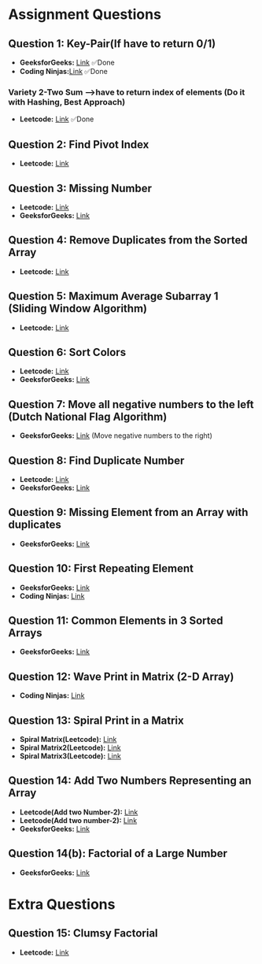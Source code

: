 # Assignment Questions

## Question 1: Key-Pair(If have to return 0/1)
- **GeeksforGeeks:** [Link](https://practice.geeksforgeeks.org/problems/key-pair5616/1) ✅Done
- **Coding Ninjas:**[Link](https://www.codingninjas.com/studio/problems/reading_6845742?leftPanelTab=1) ✅Done
###  Variety 2-Two Sum -->have to return index of elements (Do it with Hashing, Best Approach)
- **Leetcode:** [Link](https://leetcode.com/problems/two-sum/description/) ✅Done

## Question 2: Find Pivot Index
- **Leetcode:** [Link](https://leetcode.com/problems/find-pivot-index/description/)

## Question 3: Missing Number
- **Leetcode:** [Link](https://leetcode.com/problems/missing-number/description/)
- **GeeksforGeeks:** [Link](https://practice.geeksforgeeks.org/problems/missing-number-in-array1416/1)

## Question 4: Remove Duplicates from the Sorted Array
- **Leetcode:** [Link](https://leetcode.com/problems/remove-duplicates-from-sorted-array/description/)

## Question 5: Maximum Average Subarray 1 (Sliding Window Algorithm)
- **Leetcode:** [Link](https://leetcode.com/problems/maximum-average-subarray-i/description/c)

## Question 6: Sort Colors
- **Leetcode:** [Link](https://leetcode.com/problems/sort-colors/)
- **GeeksforGeeks:** [Link](https://practice.geeksforgeeks.org/problems/sort-an-array-of-0s-1s-and-2s4231/1)

## Question 7: Move all negative numbers to the left (Dutch National Flag Algorithm)
- **GeeksforGeeks:** [Link](https://practice.geeksforgeeks.org/problems/move-all-negative-elements-to-end1813/1) (Move negative numbers to the right)

## Question 8: Find Duplicate Number
- **Leetcode:** [Link](https://leetcode.com/problems/find-the-duplicate-number/description/)
- **GeeksforGeeks:** [Link](https://practice.geeksforgeeks.org/problems/find-duplicates-in-an-array/1)

## Question 9: Missing Element from an Array with duplicates
- **GeeksforGeeks:** [Link](https://practice.geeksforgeeks.org/problems/find-missing-and-repeating2512/1)

## Question 10: First Repeating Element
- **GeeksforGeeks:** [Link](https://practice.geeksforgeeks.org/problems/first-repeating-element4018/1)
- **Coding Ninjas:** [Link](https://www.codingninjas.com/studio/problems/missing-and-repeating-numbers_873366)

## Question 11: Common Elements in 3 Sorted Arrays
- **GeeksforGeeks:** [Link](https://practice.geeksforgeeks.org/problems/common-elements1132/1)

## Question 12: Wave Print in Matrix (2-D Array)
- **Coding Ninjas:** [Link](https://www.codingninjas.com/studio/problems/print-like-a-wave_893268)

## Question 13: Spiral Print in a Matrix
-  **Spiral Matrix(Leetcode):** [Link](https://leetcode.com/problems/spiral-matrix/description/)
-  **Spiral Matrix2(Leetcode):** [Link](https://leetcode.com/problems/spiral-matrix-ii/description/)
-  **Spiral Matrix3(Leetcode):** [Link](https://leetcode.com/problems/spiral-matrix-iii/description/)

## Question 14: Add Two Numbers Representing an Array
- **Leetcode(Add two Number-2):** [Link](https://leetcode.com/problems/add-two-numbers/description/)
- **Leetcode(Add two number-2):** [Link](https://leetcode.com/problems/add-two-numbers-ii/description/)
- **GeeksforGeeks:** [Link](https://practice.geeksforgeeks.org/problems/add-two-numbers-represented-by-two-arrays2408/1)

## Question 14(b): Factorial of a Large Number
- **GeeksforGeeks:** [Link](https://practice.geeksforgeeks.org/problems/factorials-of-large-numbers2508/1)

# Extra Questions
## Question 15: Clumsy Factorial
- **Leetcode:** [Link](https://leetcode.com/problems/clumsy-factorial/description/)


